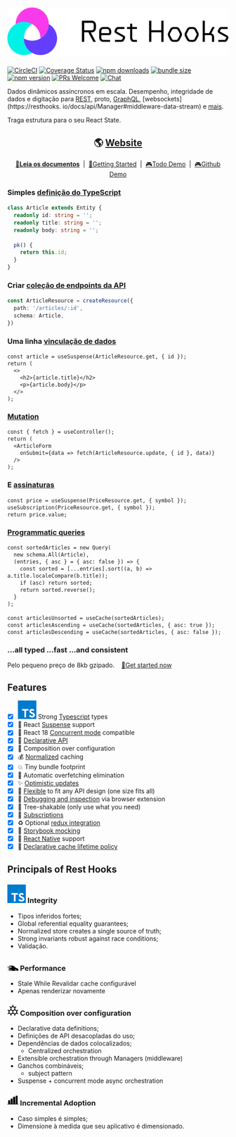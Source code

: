 # [![🛌🎣 Rest hooks](./packages/rest-hooks/rest_hooks_logo_and_text.svg?sanitize=true)](https://resthooks.io)

[![CircleCI](https://circleci.com/gh/coinbase/rest-hooks/tree/master.svg?style=shield)](https://circleci.com/gh/coinbase/rest-hooks)
[![Coverage Status](https://img.shields.io/codecov/c/gh/coinbase/rest-hooks/master.svg?style=flat-square)](https://app.codecov.io/gh/coinbase/rest-hooks?branch=master)
[![npm downloads](https://img.shields.io/npm/dt/rest-hooks.svg?style=flat-square)](https://www.npmjs.com/package/rest-hooks)
[![bundle size](https://img.shields.io/bundlephobia/minzip/@rest-hooks/core?style=flat-square)](https://bundlephobia.com/result?p=@rest-hooks/core)
[![npm version](https://img.shields.io/npm/v/rest-hooks.svg?style=flat-square)](https://www.npmjs.com/package/rest-hooks)
[![PRs Welcome](https://img.shields.io/badge/PRs-welcome-brightgreen.svg?style=flat-square)](http://makeapullrequest.com)
[![Chat](https://img.shields.io/discord/768254430381735967.svg?style=flat-square&colorB=758ED3)](https://discord.gg/35nb8Mz)

Dados dinâmicos assíncronos em escala. Desempenho, integridade de dados e digitação para [REST](https://resthooks.io/rest), proto, [GraphQL](https://resthooks.io/graphql), [websockets](https://resthooks. io/docs/api/Manager#middleware-data-stream) e [mais](https://resthooks.io/docs/guides/img-media).

Traga estrutura para o seu React State.

<div align="center">

## 🌎 [Website](https://resthooks.io)

</div>

<div align="center">

**[📖Leia os documentos](https://resthooks.io/docs)** &nbsp;|&nbsp; [🏁Getting Started](https://resthooks.io/docs/getting-started/installation) &nbsp;|&nbsp;
[🎮Todo Demo](https://stackblitz.com/github/coinbase/rest-hooks/tree/master/examples/todo-app?file=src%2Fpages%2FHome%2Findex.tsx) &nbsp;|&nbsp;
[🎮Github Demo](https://stackblitz.com/github/coinbase/rest-hooks/tree/master/examples/github-app?file=src%2Fpages%2FIssueList.tsx)

</div>

### Simples [definição do TypeScript](https://resthooks.io/rest/api/Entity)

```typescript
class Article extends Entity {
  readonly id: string = '';
  readonly title: string = '';
  readonly body: string = '';

  pk() {
    return this.id;
  }
}
```

### Criar [coleção de endpoints da API](https://resthooks.io/rest/api/createResource)

```typescript
const ArticleResource = createResource({
  path: '/articles/:id',
  schema: Article,
})
```

### Uma linha [vinculação de dados](https://resthooks.io/docs/api/useSuspense)

```tsx
const article = useSuspense(ArticleResource.get, { id });
return (
  <>
    <h2>{article.title}</h2>
    <p>{article.body}</p>
  </>
);
```

### [Mutation](https://resthooks.io/docs/api/Controller#fetch)

```tsx
const { fetch } = useController();
return (
  <ArticleForm
    onSubmit={data => fetch(ArticleResource.update, { id }, data)}
  />
);
```

### E [assinaturas](https://resthooks.io/docs/api/useSubscription)

```tsx
const price = useSuspense(PriceResource.get, { symbol });
useSubscription(PriceResource.get, { symbol });
return price.value;
```

### [Programmatic queries](https://resthooks.io/rest/api/Query)

```tsx
const sortedArticles = new Query(
  new schema.All(Article),
  (entries, { asc } = { asc: false }) => {
    const sorted = [...entries].sort((a, b) => a.title.localeCompare(b.title));
    if (asc) return sorted;
    return sorted.reverse();
  }
);

const articlesUnsorted = useCache(sortedArticles);
const articlesAscending = useCache(sortedArticles, { asc: true });
const articlesDescending = useCache(sortedArticles, { asc: false });
```


### ...all typed ...fast ...and consistent

Pelo pequeno preço de 8kb gzipado. &nbsp;&nbsp; [🏁Get started now](https://resthooks.io/docs/getting-started/installation)

## Features

- [x] ![TS](./packages/rest-hooks/typescript.svg?sanitize=true) Strong [Typescript](https://www.typescriptlang.org/) types
- [x] 🛌 React [Suspense](https://resthooks.io/docs/getting-started/data-dependency#boundaries) support
- [x] 🧵 React 18 [Concurrent mode](https://resthooks.io/docs/guides/render-as-you-fetch) compatible
- [x] 🎣 [Declarative API](https://resthooks.io/docs/getting-started/data-dependency)
- [x] 📝 Composition over configuration
- [x] 💰 [Normalized](https://resthooks.io/docs/getting-started/entity) caching
- [x] 💥 Tiny bundle footprint
- [x] 🛑 Automatic overfetching elimination
- [x] ✨ [Optimistic updates](https://resthooks.io/rest/guides/optimistic-updates)
- [x] 🧘 [Flexible](https://resthooks.io/docs/getting-started/endpoint) to fit any API design (one size fits all)
- [x] 🔧 [Debugging and inspection](https://resthooks.io/docs/guides/debugging) via browser extension
- [x] 🌳 Tree-shakable (only use what you need)
- [x] 🔁 [Subscriptions](https://resthooks.io/docs/api/useSubscription)
- [x] ♻️ Optional [redux integration](https://resthooks.io/docs/guides/redux)
- [x] 📙 [Storybook mocking](https://resthooks.io/docs/guides/storybook)
- [x] 📱 [React Native](https://facebook.github.io/react-native/) support
- [x] 🚯 [Declarative cache lifetime policy](https://resthooks.io/docs/getting-started/expiry-policy)

## Principals of Rest Hooks

### ![TS](./packages/rest-hooks/typescript.svg?sanitize=true) Integrity

- Tipos inferidos fortes;
- Global referential equality guarantees;
- Normalized store creates a single source of truth;
- Strong invariants robust against race conditions;
- Validação.

### <img src="./website/static/img/fast-car.svg" width="25" height="25"/> Performance

- Stale While Revalidar cache configurável
- Apenas renderizar novamente

### <img src="./website/static/img/chemical-composition.svg" width="25" height="25"/> Composition over configuration

- Declarative data definitions;
- Definições de API desacopladas do uso;
- Dependências de dados colocalizados;
  - Centralized orchestration
- Extensible orchestration through Managers (middleware)
- Ganchos combináveis;
  - subject pattern
- Suspense + concurrent mode async orchestration

### <img src="./website/static/img/growing-bar-chart.svg" width="25" height="25"/> Incremental Adoption

- Caso simples é simples;
- Dimensione à medida que seu aplicativo é dimensionado.

